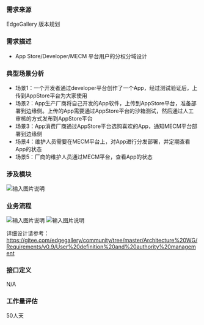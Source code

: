 ### 需求来源

EdgeGallery 版本规划

### 需求描述
- App Store/Developer/MECM 平台用户的分权分域设计

### 典型场景分析
- 场景1：一个开发者通过developer平台创作了一个App，经过测试验证后，上传到AppStore平台为大家使用
- 场景2：App生产厂商将自己开发的App软件，上传到AppStore平台，准备部署到边缘侧。上传的App需要通过AppStore平台的沙箱测试，然后通过人工审核的方式发布到AppStore平台
- 场景3：App消费厂商通过AppStore平台选购喜欢的App，通知MECM平台部署到边缘侧
- 场景4：维护人员需要在MECM平台上，对App进行分发部署，并定期查看App的状态
- 场景5：厂商的维护人员通过MECM平台，查看App的状态

### 涉及模块
![输入图片说明](https://images.gitee.com/uploads/images/2020/0810/201635_b1e13050_5659718.png "屏幕截图.png")

### 业务流程
![输入图片说明](https://images.gitee.com/uploads/images/2020/0810/201752_5dfe416c_5659718.png "屏幕截图.png")
![输入图片说明](https://images.gitee.com/uploads/images/2020/0810/202202_d48f4cc0_5659718.png "屏幕截图.png")

详细设计请参考：https://gitee.com/edgegallery/community/tree/master/Architecture%20WG/Requirements/v0.9/User%20definition%20and%20authority%20management

### 接口定义
N/A

### 工作量评估
50人天